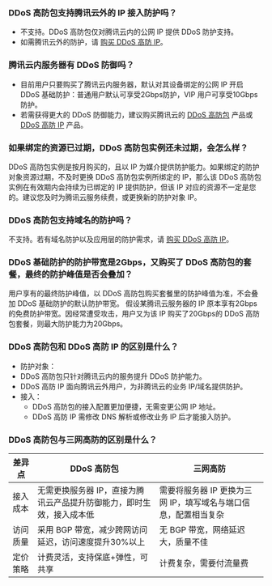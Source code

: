 ### DDoS 高防包支持腾讯云外的 IP 接入防护吗？
- 不支持。DDoS 高防包仅对腾讯云内的公网 IP 提供 DDoS 防护支持。
- 如需腾讯云外的防护，请 [购买 DDoS 高防 IP](https://cloud.tencent.com/document/product/1014/31101)。

### 腾讯云内服务器有 DDoS 防御吗？
- 目前用户只要购买了腾讯云内服务器，默认对其设备绑定的公网 IP 开启 DDoS 基础防护：普通用户默认可享受2Gbps防护，VIP 用户可享受10Gbps防护。
- 若需获得更大的 DDoS 防御能力，建议购买腾讯云的 [DDoS 高防包](https://cloud.tencent.com/document/product/1021/31469) 产品或 [DDoS 高防 IP](https://cloud.tencent.com/document/product/1014/31091) 产品。

### 如果绑定的资源已过期，DDoS 高防包实例还未过期，会怎么样？ 
DDoS 高防包实例是按月购买的，且以 IP 为媒介提供防护能力。如果绑定的防护对象资源过期，不及时更换 DDoS 高防包实例所绑定的 IP，那么该 DDoS 高防包实例在有效期内会持续为已绑定的 IP 提供防护，但该 IP 对应的资源不一定是您的。建议您及时为腾讯云服务续费，或更换新的防护对象 IP。


### DDoS 高防包支持域名的防护吗？
不支持。若有域名防护以及应用层的防护需求，请 [购买 DDoS 高防 IP](https://cloud.tencent.com/document/product/1014/31101)。

### DDoS 基础防护的防护带宽是2Gbps，又购买了 DDoS 高防包的套餐，最终的防护峰值是否会叠加？
用户享有的最终防护峰值，以 DDoS 高防包购买套餐里的防护峰值为准，不会叠加 DDoS 基础防护的默认防护带宽。
假设某腾讯云服务器的 IP 原本享有2Gbps的免费防护带宽。因经常遭受攻击，用户又为该 IP 购买了20Gbps的 DDoS 高防包套餐，则最大防护能力为20Gbps。

### DDoS 高防包和 DDoS 高防 IP 的区别是什么？
- 防护对象：
 -  DDoS 高防包只针对腾讯云内的服务提升 DDoS 防护能力。
 -  DDoS 高防 IP 面向腾讯云外用户，为非腾讯云的业务 IP/域名提供防护。
- 接入：
  - DDoS 高防包的接入配置更加便捷，无需变更公网 IP 地址。
  - DDoS 高防 IP 需修改 DNS 解析或修改业务 IP 后才能接入防护。

### DDoS 高防包与三网高防的区别是什么？
|     差异点     | DDoS 高防包             | 三网高防                  |
| -------- | -------------------- | ------------------- |
| 接入成本 | 无需更换服务器 IP，直接为腾讯云产品提升防御能力，即时生效，接入成本低 | 需要将服务器 IP 更换为三网 IP，填写域名与端口信息，配置相当复杂 |
| 访问质量 | 采用 BGP 带宽，减少跨网访问延迟，访问速度提升30%以上         | 无 BGP 带宽，网络延迟大，质量不佳                              |
| 定价策略 | 计费灵活，支持保底+弹性，可共享                              | 计费复杂，需要付流量费|   

